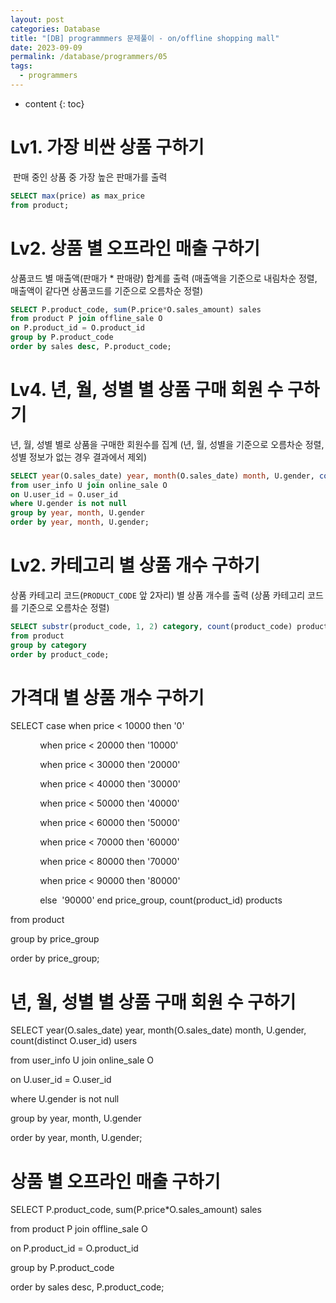 ```yaml
---
layout: post
categories: Database
title: "[DB] programmmers 문제풀이 - on/offline shopping mall"
date: 2023-09-09
permalink: /database/programmers/05
tags:
  - programmers
---
```

* content
{: toc}

<!--more-->


# Lv1. 가장 비싼 상품 구하기
 판매 중인 상품 중 가장 높은 판매가를 출력
 
```sql
SELECT max(price) as max_price
from product;
```


# Lv2. 상품 별 오프라인 매출 구하기
상품코드 별 매출액(판매가 * 판매량) 합계를 출력 
(매출액을 기준으로 내림차순 정렬, 매출액이 같다면 상품코드를 기준으로 오름차순 정렬)
  
```sql
SELECT P.product_code, sum(P.price*O.sales_amount) sales
from product P join offline_sale O
on P.product_id = O.product_id
group by P.product_code
order by sales desc, P.product_code;
```

# Lv4. 년, 월, 성별 별 상품 구매 회원 수 구하기
년, 월, 성별 별로 상품을 구매한 회원수를 집계 (년, 월, 성별을 기준으로 오름차순 정렬, 성별 정보가 없는 경우 결과에서 제외)

```sql
SELECT year(O.sales_date) year, month(O.sales_date) month, U.gender, count(distinct O.user_id) users
from user_info U join online_sale O
on U.user_id = O.user_id
where U.gender is not null
group by year, month, U.gender
order by year, month, U.gender;
```
  



  

# Lv2. 카테고리 별 상품 개수 구하기
상품 카테고리 코드(`PRODUCT_CODE` 앞 2자리) 별 상품 개수를 출력 
(상품 카테고리 코드를 기준으로 오름차순 정렬)

```sql
SELECT substr(product_code, 1, 2) category, count(product_code) products
from product
group by category
order by product_code;
```

# 가격대 별 상품 개수 구하기

SELECT case when price < 10000 then '0'

            when price < 20000 then '10000'

            when price < 30000 then '20000'

            when price < 40000 then '30000'

            when price < 50000 then '40000'

            when price < 60000 then '50000'

            when price < 70000 then '60000'

            when price < 80000 then '70000'

            when price < 90000 then '80000'

            else  '90000' end price_group, count(product_id) products

from product

group by price_group

order by price_group;

  

# 년, 월, 성별 별 상품 구매 회원 수 구하기

SELECT year(O.sales_date) year, month(O.sales_date) month, U.gender, count(distinct O.user_id) users

from user_info U join online_sale O

on U.user_id = O.user_id

where U.gender is not null

group by year, month, U.gender

order by year, month, U.gender;

  

# 상품 별 오프라인 매출 구하기

  

SELECT P.product_code, sum(P.price*O.sales_amount) sales

from product P join offline_sale O

on P.product_id = O.product_id

group by P.product_code

order by sales desc, P.product_code;

